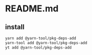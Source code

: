 # README.md

    

## install

```bash
yarn add @yarn-tool/pkg-deps-add
yarn-tool add @yarn-tool/pkg-deps-add
yt add @yarn-tool/pkg-deps-add
```

